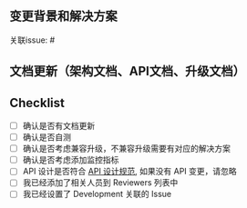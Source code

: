 ## 变更背景和解决方案

关联issue: #

## 文档更新（架构文档、API文档、升级文档）


## Checklist

- [ ] 确认是否有文档更新
- [ ] 确认是否自测
- [ ] 确认是否考虑兼容升级，不兼容升级需要有对应的解决方案
- [ ] 确认是否考虑添加监控指标
- [ ] API 设计是否符合 [API 设计规范](https://github.com/qbox/las/blob/develop/docs/api/README.md), 如果没有 API 变更，请忽略
- [ ] 我已经添加了相关人员到 Reviewers 列表中
- [ ] 我已经设置了 Development 关联的 Issue
